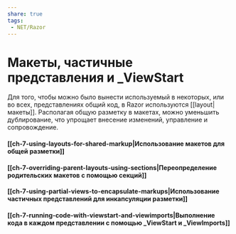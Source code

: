 ```yaml
---
share: true
tags:
 - NET/Razor
---
```

# Макеты, частичные представления и \_ViewStart

Для того, чтобы можно было вынести используемый в некоторых, или во всех, представлениях общий код, в Razor используются [[layout|макеты]].
Располагая общую разметку в макетах, можно уменьшить дублирование, что упрощает внесение изменений, управление и сопровождение.
#### [[ch-7-using-layouts-for-shared-markup|Использование макетов для общей разметки]]
#### [[ch-7-overriding-parent-layouts-using-sections|Переопределение родительских макетов с помощью секций]]
#### [[ch-7-using-partial-views-to-encapsulate-markups|Использование частичных представлений для инкапсуляции разметки]]
#### [[ch-7-running-code-with-viewstart-and-viewimports|Выполнение кода в каждом представлении с помощью _ViewStart и _ViewImports]]
